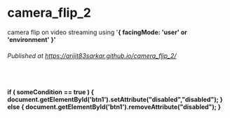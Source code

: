 # camera_flip_2
camera flip on video streaming using '<b>{ facingMode: 'user' or 'environment' }<b/>'

###### Published at https://arijit83sarkar.github.io/camera_flip_2/

<br/><br/>
if ( someCondition == true ) {
  document.getElementById('btn1').setAttribute("disabled","disabled");
} else {
  document.getElementById('btn1').removeAttribute("disabled");
}
